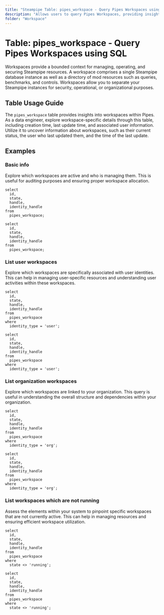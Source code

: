 ```yaml
---
title: "Steampipe Table: pipes_workspace - Query Pipes Workspaces using SQL"
description: "Allows users to query Pipes Workspaces, providing insights into workspace metadata such as creation time, last update time, and user information."
folder: "Workspace"
---
```


# Table: pipes_workspace - Query Pipes Workspaces using SQL

Workspaces provide a bounded context for managing, operating, and securing Steampipe resources. A workspace comprises a single Steampipe database instance as well as a directory of mod resources such as queries, benchmarks, and controls. Workspaces allow you to separate your Steampipe instances for security, operational, or organizational purposes.

## Table Usage Guide

The `pipes_workspace` table provides insights into workspaces within Pipes. As a data engineer, explore workspace-specific details through this table, including creation time, last update time, and associated user information. Utilize it to uncover information about workspaces, such as their current status, the user who last updated them, and the time of the last update.

## Examples

### Basic info
Explore which workspaces are active and who is managing them. This is useful for auditing purposes and ensuring proper workspace allocation.

```sql+postgres
select
  id,
  state,
  handle,
  identity_handle
from
  pipes_workspace;
```

```sql+sqlite
select
  id,
  state,
  handle,
  identity_handle
from
  pipes_workspace;
```

### List user workspaces
Explore which workspaces are specifically associated with user identities. This can help in managing user-specific resources and understanding user activities within these workspaces.

```sql+postgres
select
  id,
  state,
  handle,
  identity_handle
from
  pipes_workspace
where
  identity_type = 'user';
```

```sql+sqlite
select
  id,
  state,
  handle,
  identity_handle
from
  pipes_workspace
where
  identity_type = 'user';
```

### List organization workspaces
Explore which workspaces are linked to your organization. This query is useful in understanding the overall structure and dependencies within your organization.

```sql+postgres
select
  id,
  state,
  handle,
  identity_handle
from
  pipes_workspace
where
  identity_type = 'org';
```

```sql+sqlite
select
  id,
  state,
  handle,
  identity_handle
from
  pipes_workspace
where
  identity_type = 'org';
```

### List workspaces which are not running
Assess the elements within your system to pinpoint specific workspaces that are not currently active. This can help in managing resources and ensuring efficient workspace utilization.

```sql+postgres
select
  id,
  state,
  handle,
  identity_handle
from
  pipes_workspace
where
  state <> 'running';
```

```sql+sqlite
select
  id,
  state,
  handle,
  identity_handle
from
  pipes_workspace
where
  state <> 'running';
```